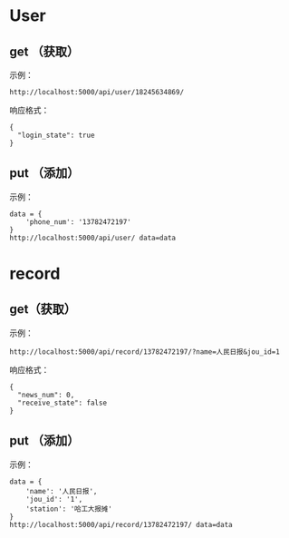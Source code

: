 # User

## get （获取）

示例：

    http://localhost:5000/api/user/18245634869/

响应格式：

    {
      "login_state": true
    }

## put  （添加）

示例：

    data = {
        'phone_num': '13782472197'
    }
    http://localhost:5000/api/user/ data=data

# record

## get（获取）

示例：

    http://localhost:5000/api/record/13782472197/?name=人民日报&jou_id=1

响应格式：

    {
      "news_num": 0,
      "receive_state": false
    }

## put （添加）

示例：

    data = {
        'name': '人民日报',
        'jou_id': '1',
        'station': '哈工大报摊'
    }
    http://localhost:5000/api/record/13782472197/ data=data